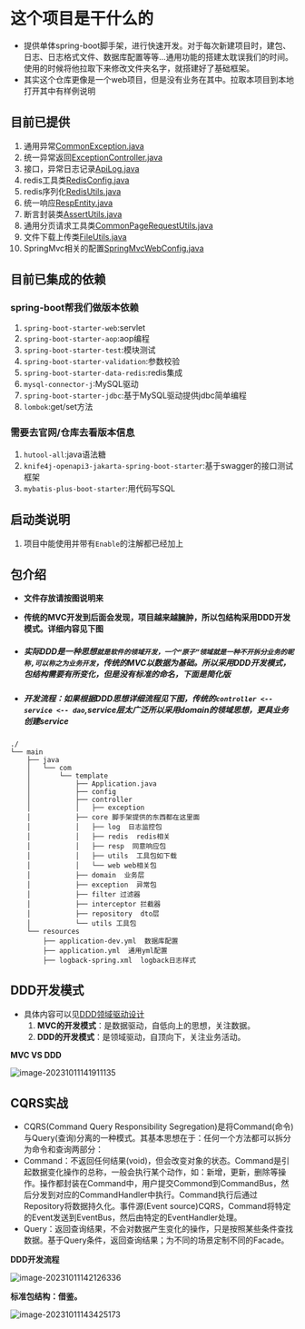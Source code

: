 #  这个项目是干什么的
- 提供单体spring-boot脚手架，进行快速开发。对于每次新建项目时，建包、日志、日志格式文件、数据库配置等等...通用功能的搭建太耽误我们的时间。使用的时候将他拉取下来修改文件夹名字，就搭建好了基础框架。
- 其实这个仓库更像是一个web项目，但是没有业务在其中。拉取本项目到本地打开其中有样例说明

## 目前已提供

1. 通用异常[CommonException.java](./src/main/java/com/template/exception/CommonException.java)
2. 统一异常返回[ExceptionController.java](application/src/main/java/com/xxl/controller/exception/ExceptionController.java)
3. 接口，异常日志记录[ApiLog.java](./src/main/java/com/template/core/log/ApiLog.java)
4. redis工具类[RedisConfig.java](./src/main/java/com/template/core/redis/config/RedisConfig.java)
5. redis序列化[RedisUtils.java](./src/main/java/com/template/core/redis/RedisUtils.java)
6. 统一响应[RespEntity.java](./src/main/java/com/template/core/resp/RespEntity.java)
7. 断言封装类[AssertUtils.java](./src/main/java/com/template/core/utils/AssertUtils.java)
8. 通用分页请求工具类[CommonPageRequestUtils.java](./src/main/java/com/template/core/utils/CommonPageRequestUtils.java)
9. 文件下载上传类[FileUtils.java](./src/main/java/com/template/core/utils/FileUtils.java)
10. SpringMvc相关的配置[SpringMvcWebConfig.java](./src/main/java/com/template/core/web/SpringMvcWebConfig.java)

## 目前已集成的依赖

### spring-boot帮我们做版本依赖

1. `spring-boot-starter-web`:servlet 
2. `spring-boot-starter-aop`:aop编程
3. `spring-boot-starter-test`:模块测试
4. `spring-boot-starter-validation`:参数校验
5. `spring-boot-starter-data-redis`:redis集成
6. `mysql-connector-j`:MySQL驱动
7. `spring-boot-starter-jdbc`:基于MySQL驱动提供jdbc简单编程
8. `lombok`:get/set方法

### 需要去官网/仓库去看版本信息

1. `hutool-all`:java语法糖
2. `knife4j-openapi3-jakarta-spring-boot-starter`:基于swagger的接口测试框架
3. `mybatis-plus-boot-starter`:用代码写SQL

## 启动类说明

1. 项目中能使用并带有`Enable`的注解都已经加上

## 包介绍
- **文件存放请按图说明来**

- **传统的MVC开发到后面会发现，项目越来越臃肿，所以包结构采用DDD开发模式。详细内容见下图**

- ##### 实际DDD是一种思想`就是软件的领域开发，一个“原子”领域就是一种不开拆分业务的昵称,可以称之为业务开发`，传统的MVC以数据为基础。所以采用DDD开发模式，包结构需要有所变化，但是没有标准的命名，下面是简化版
- ##### 开发流程：如果根据DDD思想详细流程见下图，传统的`controller <-- service <-- dao`,service层太广泛所以采用domain的领域思想，更具业务创建service

```text
./
└── main
    ├── java
    │   └── com
    │       └── template
    │           ├── Application.java
    │           ├── config
    │           ├── controller
    │           │   ├── exception
    │           ├── core 脚手架提供的东西都在这里面
    │           │   ├── log  日志监控包
    │           │   ├── redis  redis相关
    │           │   ├── resp  同意响应包
    │           │   ├── utils  工具包如下载
    │           │   └── web web相关包
    │           ├── domain  业务层
    │           ├── exception  异常包
    │           ├── filter 过滤器
    │           ├── interceptor 拦截器
    │           ├── repository  dto层
    │           └── utils 工具包
    └── resources
        ├── application-dev.yml  数据库配置
        ├── application.yml  通用yml配置
        ├── logback-spring.xml  logback日志样式
```

## DDD开发模式

- 具体内容可以见[DDD领域驱动设计](https://blog.csdn.net/qq_41889508/article/details/124907312)
  1. **MVC的开发模式**：是数据驱动，自低向上的思想，关注数据。
  2. **DDD的开发模式**：是领域驱动，自顶向下，关注业务活动。

**MVC VS DDD**

![image-20231011141911135](application/src/main/resources/img/image-20231011141911135.png)

## CQRS实战

- CQRS(Command Query Responsibility Segregation)是将Command(命令)与Query(查询)分离的一种模式。其基本思想在于：任何一个方法都可以拆分为命令和查询两部分：
- Command：不返回任何结果(void)，但会改变对象的状态。Command是引起数据变化操作的总称，一般会执行某个动作，如：新增，更新，删除等操作。操作都封装在Command中，用户提交Commond到CommandBus，然后分发到对应的CommandHandler中执行。Command执行后通过Repository将数据持久化。事件源(Event source)CQRS，Command将特定的Event发送到EventBus，然后由特定的EventHandler处理。
- Query：返回查询结果，不会对数据产生变化的操作，只是按照某些条件查找数据。基于Query条件，返回查询结果；为不同的场景定制不同的Facade。

**DDD开发流程**

![image-20231011142126336](application/src/main/resources/img/image-20231011142126336.png)

**标准包结构：借鉴。**

![image-20231011143425173](application/src/main/resources/img/image-20231011143425173.png)
